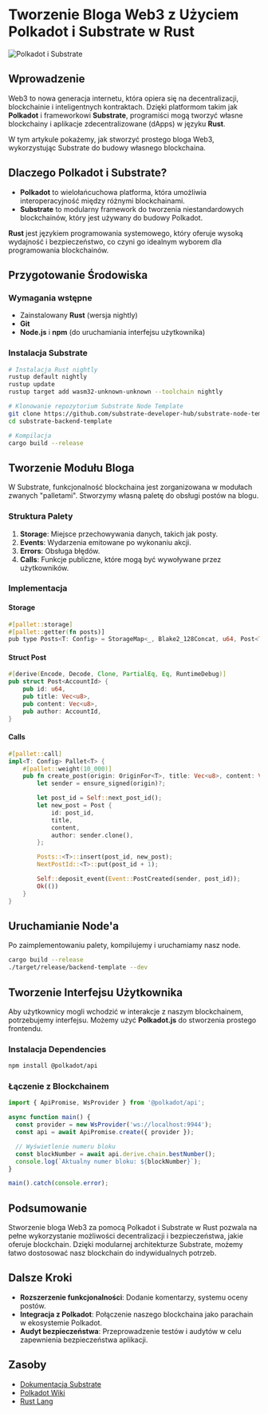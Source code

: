# Tworzenie Bloga Web3 z Użyciem Polkadot i Substrate w Rust

![Polkadot i Substrate](https://polkadot.com/_next/image?url=%2F_next%2Fstatic%2Fmedia%2Fpolkadot-logo.0e1e2c79.png&w=256&q=75)

## Wprowadzenie

Web3 to nowa generacja internetu, która opiera się na decentralizacji, blockchainie i inteligentnych kontraktach. Dzięki platformom takim jak **Polkadot** i frameworkowi **Substrate**, programiści mogą tworzyć własne blockchainy i aplikacje zdecentralizowane (dApps) w języku **Rust**.

W tym artykule pokażemy, jak stworzyć prostego bloga Web3, wykorzystując Substrate do budowy własnego blockchaina.

## Dlaczego Polkadot i Substrate?

- **Polkadot** to wielołańcuchowa platforma, która umożliwia interoperacyjność między różnymi blockchainami.
- **Substrate** to modularny framework do tworzenia niestandardowych blockchainów, który jest używany do budowy Polkadot.

**Rust** jest językiem programowania systemowego, który oferuje wysoką wydajność i bezpieczeństwo, co czyni go idealnym wyborem dla programowania blockchainów.

## Przygotowanie Środowiska

### Wymagania wstępne

- Zainstalowany **Rust** (wersja nightly)
- **Git**
- **Node.js** i **npm** (do uruchamiania interfejsu użytkownika)

### Instalacja Substrate

```bash
# Instalacja Rust nightly
rustup default nightly
rustup update
rustup target add wasm32-unknown-unknown --toolchain nightly

# Klonowanie repozytorium Substrate Node Template
git clone https://github.com/substrate-developer-hub/substrate-node-template
cd substrate-backend-template

# Kompilacja
cargo build --release
```

## Tworzenie Modułu Bloga

W Substrate, funkcjonalność blockchaina jest zorganizowana w modułach zwanych "palletami". Stworzymy własną paletę do obsługi postów na blogu.

### Struktura Palety

1. **Storage**: Miejsce przechowywania danych, takich jak posty.
2. **Events**: Wydarzenia emitowane po wykonaniu akcji.
3. **Errors**: Obsługa błędów.
4. **Calls**: Funkcje publiczne, które mogą być wywoływane przez użytkowników.

### Implementacja

#### Storage

```rust
#[pallet::storage]
#[pallet::getter(fn posts)]
pub type Posts<T: Config> = StorageMap<_, Blake2_128Concat, u64, Post<T::AccountId>>;
```

#### Struct Post

```rust
#[derive(Encode, Decode, Clone, PartialEq, Eq, RuntimeDebug)]
pub struct Post<AccountId> {
    pub id: u64,
    pub title: Vec<u8>,
    pub content: Vec<u8>,
    pub author: AccountId,
}
```

#### Calls

```rust
#[pallet::call]
impl<T: Config> Pallet<T> {
    #[pallet::weight(10_000)]
    pub fn create_post(origin: OriginFor<T>, title: Vec<u8>, content: Vec<u8>) -> DispatchResult {
        let sender = ensure_signed(origin)?;

        let post_id = Self::next_post_id();
        let new_post = Post {
            id: post_id,
            title,
            content,
            author: sender.clone(),
        };

        Posts::<T>::insert(post_id, new_post);
        NextPostId::<T>::put(post_id + 1);

        Self::deposit_event(Event::PostCreated(sender, post_id));
        Ok(())
    }
}
```

## Uruchamianie Node'a

Po zaimplementowaniu palety, kompilujemy i uruchamiamy nasz node.

```bash
cargo build --release
./target/release/backend-template --dev
```

## Tworzenie Interfejsu Użytkownika

Aby użytkownicy mogli wchodzić w interakcje z naszym blockchainem, potrzebujemy interfejsu. Możemy użyć **Polkadot.js** do stworzenia prostego frontendu.

### Instalacja Dependencies

```bash
npm install @polkadot/api
```

### Łączenie z Blockchainem

```javascript
import { ApiPromise, WsProvider } from '@polkadot/api';

async function main() {
  const provider = new WsProvider('ws://localhost:9944');
  const api = await ApiPromise.create({ provider });

  // Wyświetlenie numeru bloku
  const blockNumber = await api.derive.chain.bestNumber();
  console.log(`Aktualny numer bloku: ${blockNumber}`);
}

main().catch(console.error);
```

## Podsumowanie

Stworzenie bloga Web3 za pomocą Polkadot i Substrate w Rust pozwala na pełne wykorzystanie możliwości decentralizacji i bezpieczeństwa, jakie oferuje blockchain. Dzięki modularnej architekturze Substrate, możemy łatwo dostosować nasz blockchain do indywidualnych potrzeb.

## Dalsze Kroki

- **Rozszerzenie funkcjonalności**: Dodanie komentarzy, systemu oceny postów.
- **Integracja z Polkadot**: Połączenie naszego blockchaina jako parachain w ekosystemie Polkadot.
- **Audyt bezpieczeństwa**: Przeprowadzenie testów i audytów w celu zapewnienia bezpieczeństwa aplikacji.

## Zasoby

- [Dokumentacja Substrate](https://substrate.dev/docs)
- [Polkadot Wiki](https://wiki.polkadot.network)
- [Rust Lang](https://www.rust-lang.org)
